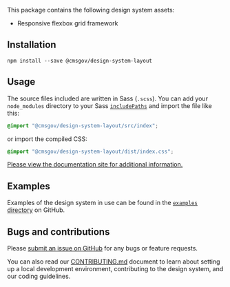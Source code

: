 This package contains the following design system assets:

- Responsive flexbox grid framework

## Installation

```
npm install --save @cmsgov/design-system-layout
```

## Usage

The source files included are written in Sass (`.scss`). You can add your `node_modules` directory to your Sass [`includePaths`](https://github.com/sass/node-sass#includepaths) and import the file like this:

```css
@import "@cmsgov/design-system-layout/src/index";
```

or import the compiled CSS:

```css
@import "@cmsgov/design-system-layout/dist/index.css";
```

[Please view the documentation site for additional information.](https://design.cms.gov/)

## Examples

Examples of the design system in use can be found in the [`examples` directory](https://github.com/CMSgov/design-system/tree/master/examples) on GitHub.

## Bugs and contributions

Please [submit an issue on GitHub](https://github.com/CMSgov/design-system) for any bugs or feature requests.

You can also read our [CONTRIBUTING.md](https://github.com/CMSgov/design-system/blob/master/CONTRIBUTING.md) document to learn about setting up a local development environment, contributing to the design system, and our coding guidelines.